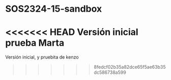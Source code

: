 # SOS2324-15-sandbox

<<<<<<< HEAD
Versión inicial prueba Marta
=======
Versión inicial, y pruebita de kenzo
>>>>>>> 8fedcf02b35a82dce65f5ae63b35dc586738a599
